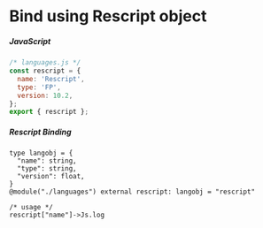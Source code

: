 # Bind using Rescript object

#### 
##### JavaScript 
```JavaScript
/* languages.js */
const rescript = {
  name: 'Rescript',
  type: 'FP',
  version: 10.2,
};
export { rescript };
```
##### Rescript Binding
```reasonml
type langobj = {
  "name": string,
  "type": string,
  "version": float,
}
@module("./languages") external rescript: langobj = "rescript"

/* usage */
rescript["name"]->Js.log
```
